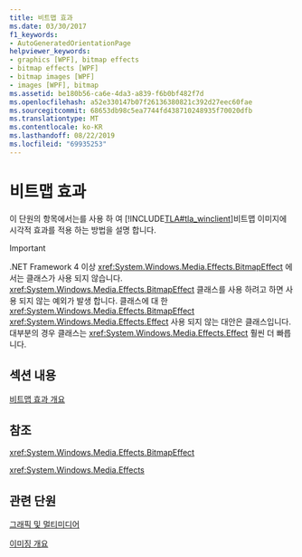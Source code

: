 ```yaml
---
title: 비트맵 효과
ms.date: 03/30/2017
f1_keywords:
- AutoGeneratedOrientationPage
helpviewer_keywords:
- graphics [WPF], bitmap effects
- bitmap effects [WPF]
- bitmap images [WPF]
- images [WPF], bitmap
ms.assetid: be180b56-ca6e-4da3-a839-f6b0bf482f7d
ms.openlocfilehash: a52e330147b07f26136380821c392d27eec60fae
ms.sourcegitcommit: 68653db98c5ea7744fd438710248935f70020dfb
ms.translationtype: MT
ms.contentlocale: ko-KR
ms.lasthandoff: 08/22/2019
ms.locfileid: "69935253"
---
```

# <a name="bitmap-effects"></a>비트맵 효과
이 단원의 항목에서는를 사용 하 여 [!INCLUDE[TLA#tla_winclient](../../../../includes/tlasharptla-winclient-md.md)]비트맵 이미지에 시각적 효과를 적용 하는 방법을 설명 합니다.  
  
> [!IMPORTANT]
> .NET Framework 4 이상 <xref:System.Windows.Media.Effects.BitmapEffect> 에서는 클래스가 사용 되지 않습니다. <xref:System.Windows.Media.Effects.BitmapEffect> 클래스를 사용 하려고 하면 사용 되지 않는 예외가 발생 합니다. 클래스에 대 한 <xref:System.Windows.Media.Effects.BitmapEffect> <xref:System.Windows.Media.Effects.Effect> 사용 되지 않는 대안은 클래스입니다. 대부분의 경우 클래스는 <xref:System.Windows.Media.Effects.Effect> 훨씬 더 빠릅니다.  
  
## <a name="in-this-section"></a>섹션 내용  
 [비트맵 효과 개요](bitmap-effects-overview.md)  
  
## <a name="reference"></a>참조  
 <xref:System.Windows.Media.Effects.BitmapEffect>  
  
 <xref:System.Windows.Media.Effects>  
  
## <a name="related-sections"></a>관련 단원  
 [그래픽 및 멀티미디어](index.md)  
  
 [이미징 개요](imaging-overview.md)
